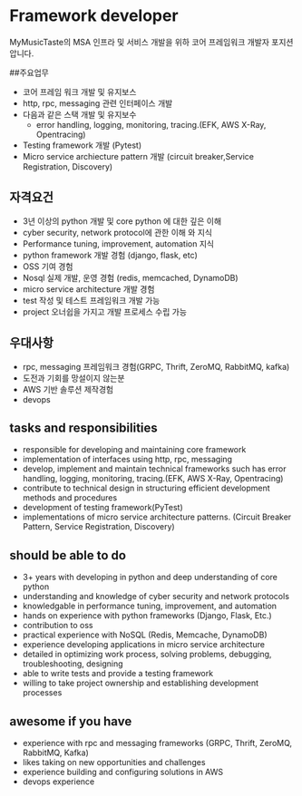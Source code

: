 # Framework developer

MyMusicTaste의 MSA 인프라 및 서비스 개발을 위하 코어 프레임워크 개발자 포지션압니다.

##주요업무
- 코어 프레임 워크 개발 및 유지보스
- http, rpc, messaging 관련 인터페이스 개발
- 다음과 같은 스택 개발 및 유지보수
    - error handling, logging, monitoring, tracing.(EFK, AWS X-Ray, Opentracing) 
- Testing framework 개발 (Pytest)
- Micro service archiecture pattern 개발 (circuit breaker,Service Registration, Discovery)

## 자격요건
- 3년 이상의 python 개발 및 core python 에 대한 깊은 이해
- cyber security, network protocol에 관한 이해 와 지식
- Performance tuning, improvement, automation 지식
- python framework 개발 경험 (django, flask, etc)
- OSS 기여 경험
- Nosql 실제 개발, 운영 경험 (redis, memcached, DynamoDB)
- micro service architecture 개발 경험 
- test 작성 및 테스트 프레임워크 개발 가능
- project 오너쉽을 가지고 개발 프로세스 수립 가능

## 우대사항
- rpc, messaging 프레임워크 경험(GRPC, Thrift, ZeroMQ, RabbitMQ, kafka)
- 도전과 기회를 망설이지 않는분 
- AWS 기반 솔루션 제작경험
- devops 


## tasks and responsibilities
- responsible for developing and maintaining core framework
- implementation of interfaces using http, rpc, messaging
- develop, implement and maintain technical frameworks such has error handling, logging, monitoring, tracing.(EFK, AWS X-Ray, Opentracing)
- contribute to technical design in structuring efficient development methods and procedures
- development of testing framework(PyTest)
- implementations of micro service architecture patterns. (Circuit Breaker Pattern, Service Registration, Discovery)

## should be able to do
- 3+ years with developing in python and deep understanding of core python 
- understanding and knowledge of cyber security and network protocols
- knowledgable in performance tuning, improvement, and automation
- hands on experience with python frameworks (Django, Flask, Etc.)
- contribution to oss
- practical experience with NoSQL (Redis, Memcache, DynamoDB)
- experience developing applications in micro service architecture
- detailed in optimizing work process, solving problems, debugging, troubleshooting, designing 
- able to write tests and provide a testing framework
- willing to take project ownership and establishing development processes

## awesome if you have
- experience with rpc and messaging frameworks (GRPC, Thrift, ZeroMQ, RabbitMQ, Kafka)
- likes taking on new opportunities and challenges
- experience building and configuring solutions in AWS
- devops experience 
